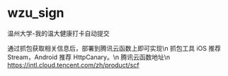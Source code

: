 # wzu_sign
温州大学-我的温大健康打卡自动提交

通过抓包获取相关信息后，部署到腾讯云函数上即可实现\n
抓包工具 iOS 推荐 Stream，Android 推荐 HttpCanary。\n
腾讯云函数地址\n
https://intl.cloud.tencent.com/zh/product/scf
